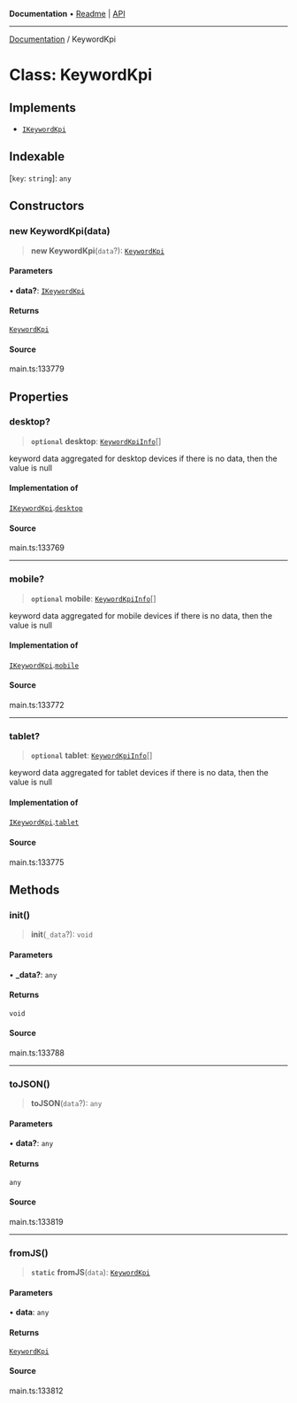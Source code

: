 **Documentation** • [Readme](../README.md) \| [API](../globals.md)

***

[Documentation](../README.md) / KeywordKpi

# Class: KeywordKpi

## Implements

- [`IKeywordKpi`](../interfaces/IKeywordKpi.md)

## Indexable

 \[`key`: `string`\]: `any`

## Constructors

### new KeywordKpi(data)

> **new KeywordKpi**(`data`?): [`KeywordKpi`](KeywordKpi.md)

#### Parameters

• **data?**: [`IKeywordKpi`](../interfaces/IKeywordKpi.md)

#### Returns

[`KeywordKpi`](KeywordKpi.md)

#### Source

main.ts:133779

## Properties

### desktop?

> **`optional`** **desktop**: [`KeywordKpiInfo`](KeywordKpiInfo.md)[]

keyword data aggregated for desktop devices
if there is no data, then the value is null

#### Implementation of

[`IKeywordKpi`](../interfaces/IKeywordKpi.md).[`desktop`](../interfaces/IKeywordKpi.md#desktop)

#### Source

main.ts:133769

***

### mobile?

> **`optional`** **mobile**: [`KeywordKpiInfo`](KeywordKpiInfo.md)[]

keyword data aggregated for mobile devices
if there is no data, then the value is null

#### Implementation of

[`IKeywordKpi`](../interfaces/IKeywordKpi.md).[`mobile`](../interfaces/IKeywordKpi.md#mobile)

#### Source

main.ts:133772

***

### tablet?

> **`optional`** **tablet**: [`KeywordKpiInfo`](KeywordKpiInfo.md)[]

keyword data aggregated for tablet devices
if there is no data, then the value is null

#### Implementation of

[`IKeywordKpi`](../interfaces/IKeywordKpi.md).[`tablet`](../interfaces/IKeywordKpi.md#tablet)

#### Source

main.ts:133775

## Methods

### init()

> **init**(`_data`?): `void`

#### Parameters

• **\_data?**: `any`

#### Returns

`void`

#### Source

main.ts:133788

***

### toJSON()

> **toJSON**(`data`?): `any`

#### Parameters

• **data?**: `any`

#### Returns

`any`

#### Source

main.ts:133819

***

### fromJS()

> **`static`** **fromJS**(`data`): [`KeywordKpi`](KeywordKpi.md)

#### Parameters

• **data**: `any`

#### Returns

[`KeywordKpi`](KeywordKpi.md)

#### Source

main.ts:133812
